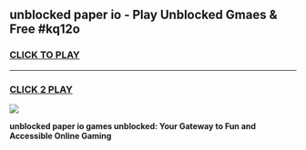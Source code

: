 
## unblocked paper io - Play Unblocked Gmaes & Free #kq12o
<h3>
<a href="https://news.freeplayer.one?title=unblocked_paper_io&ref=26F">CLICK TO PLAY</a></h3>
<hr>

<h3>
<a href="https://news.freeplayer.one?title=unblocked_paper_io&ref=26F">CLICK 2 PLAY</a>
  
</h3>

<a href="https://news.freeplayer.one?title=unblocked_paper_io&ref=26F/"><img src="https://clearcache.store/games.png"></a>


**unblocked paper io games unblocked: Your Gateway to Fun and Accessible Online Gaming**

